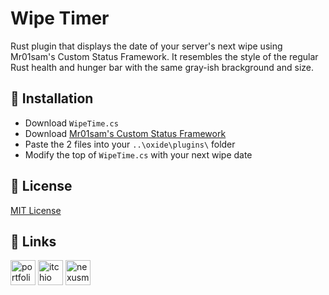 # Wipe Timer

Rust plugin that displays the date of your server's next wipe using Mr01sam's Custom Status Framework. It resembles the style of the regular Rust health and hunger bar with the same gray-ish brackground and size.

## 📖 Installation

* Download `WipeTime.cs`
* Download [Mr01sam's Custom Status Framework](https://codefling.com/plugins/custom-status-framework)
* Paste the 2 files into your `..\oxide\plugins\` folder
* Modify the top of `WipeTime.cs` with your next wipe date

## 📄 License

[MIT License](https://choosealicense.com/licenses/mit/)

## 🔗 Links

<a href="https://noxtgm.me" target="_blank" rel="noreferrer"><img src="https://i.imgur.com/H2NbhsL.png" alt="portfolio" width="40" height="40"/></a> <a href="https://noxtgm.itch.io/" target="_blank" rel="noreferrer"><img src="https://i.imgur.com/d9pIWxO.png" alt="itchio page" width="40" height="40"/></a> <a href="https://next.nexusmods.com/profile/noxtgm" target="_blank" rel="noreferrer"><img src="https://i.imgur.com/la4rbPq.png" alt="nexusmods page" width="40" height="40"/></a>
